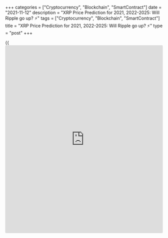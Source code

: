+++
categories = ["Cryptocurrency", "Blockchain", "SmartContract"]
date = "2021-11-12"
description = "XRP Price Prediction for 2021, 2022-2025: Will Ripple go up? ⚡️"
tags = ["Cryptocurrency", "Blockchain", "SmartContract"]
title = "XRP Price Prediction for 2021, 2022-2025: Will Ripple go up? ⚡️"
type = "post"
+++

{{<iframe id="large-banner" src="https://www.bounty.group/#slide=19.0" width="100%" height="600" scrolling="no" style="border: 0px solid rgb(216, 221, 230); border-radius: 3px;">}}

2021-11-12

2021-11-12

XRP Price Predictions & Ripple forecast: 2021 and BeyondJana Kane

Ripple XRP is one of the world's foremost cryptos - and one of the most
intriguing. Unlike Bitcoin, Ethereum, and other big names, it does not
market itself with its decentralization. Instead, the crypto is closely
associated with several banks, investment companies, and organizations
worldwide.

This may seem counterproductive when many traders believe that the
biggest trading point of cryptocurrencies is their freedom of influence
from outside companies. However, crypto experts are increasingly arguing
that it could be the key to Ripple's success.

At the end of 2020, the company faced an SEC lawsuit that put the Ripple
future under threat. At the beginning of 2021, Ripple was going through
difficult times; however, upon reaching some highs in April and then in
August, it gave hope to [investor](https://www.fintechee.com/tutorial-for-forex-trading/investor-mode/)s and provided traders with the
opportunity to speculate on the ups and downs of the XRP price. Despite
the SEC lawsuit, which began in 2020, the company has remained afloat
and is planning to launch a marketplace for financial firms so that they
offer their clients an option to buy and sell cryptocurrencies.

Making a Ripple price prediction has become challenging for experts and
common [investor](https://www.fintechee.com/tutorial-for-forex-trading/investor-mode/)s. Why is Ripple going up and down? How high will Ripple
go? Let's find out!

The article covers the following subjects:

## What Is Ripple Crypto and the History of XRP?

Ripple or XRP: are they synonyms or different [terms](https://www.fintechee.com/terms/)? If you are new to
the crypto market, you may have such questions in your mind. Thus, we
will start our price guide with basic [terms](https://www.fintechee.com/terms/). It will allow you to
differentiate Ripple's products.

Put simply, Ripple is a company that provides a payment protocol that
can be compared to a payment system, money transfer network, and
currency exchange. The protocol works with digital currencies, fiat
money, and commodities. XRP is the protocol's internal coin.

If you want to have a deeper understanding of the Ripple topic, check
the following [terms](https://www.fintechee.com/terms/).

  * XRP or Ripple is a cryptocurrency that’s powered by RippleNet. Financial institutions use the coin to provide fast transactions with low fees. 

  * RippleNet represents a payment platform. It's based on the distributed ledger database of XRP Ledger. Ripple operates the digital platform. RippleNet Cloud is used to deal with payments with one integration and a common Ripple Payment Object among RippleNet’s customers. It allows for “less friction and more standardization when customers are ready to scale.” 

  * As for the XRP Ledger, it's open-source and is based on the ledger database, not [blockchain](https://www.letsplayfx.com/blog/trade-forex-with-bitcoin/). 

Ripple's all-time high price reached 3.84 USD on 7 January 2018
(CoinMarketCap).

### A Crash Course on Ripple XRP

Ryan Fugger was the first person who announced the idea of Ripple. It
was in 2004. However, the protocol's real [history](https://www.fixpro.org/post/chargeless-historical-data-api-backtesting/) started only in 2012
when Jed McCaleb and Chris Larson took over the project. That time it
was not even Ripple but OpenCoin.

First, it was a startup project from San Francisco; the [blockchain](https://www.letsplayfx.com/blog/trade-forex-with-bitcoin/)-like
payment system was developed. It was created as an alternative to money
transfers for the banking system, not as an opposition. Its popularity
among financial institutions grew fast, and soon the company announced
interest from leading banks. It was expected as the system enforced low-
fee fast transfers all around the world.

Banks apply the protocol to make cross-border transfers in real-time
using the xCurrent software solution. At the same time, Ripple (XRP) is
also available for [investor](https://www.fintechee.com/tutorial-for-forex-trading/investor-mode/)s and traders. Traders can do operations with
the cryptocurrency via trading on crypto exchanges or with the help of
brokers. The company has had [contact](https://www.playgroundfx.com/contact/)s at the [highest political and
financial levels][1] for many years. Think of the World Bank, the ECB,
the IMF, and the World Economic Forum. With rave recommendations and
being priced from all sides – what could go wrong?

Here we are. It's time to find out what is expected of Ripple in 2021
and beyond.

## How Has The Price Of Ripple Changed Over Time?

It’s wrong to check XRP price predictions without looking back at recent
and not-so-recent events. The SEC situation made that even more precise.
The Ripple price today on 12.11.2021 is $1.19540. Looking at the full
price chart below, you can see how the price of XRP changed over the
years.

XRP was stable from its launch in 2013 until early 2017, when the
sideway movement ended. By the end of 2017, its price skyrocketed by
35,000%. This success occurred as Ripple managed to achieve a threshold
of 100 banks worldwide that signed on to RippleNet.

On January 4th, 2018, the [XRP/USD][2] rate reached an all-time high.
However, it couldn’t sustain those levels, and it subsequently dropped
by 76% within one month. The plummet was caused by fears of new
[regulation](https://www.playgroundfx.com/blog/forex-broker-regulation/)s on the Asian markets. This factor affected not only XRP but
also other cryptos. In 2018, the total market cap for cryptocurrencies
declined by around 43%.

The sharp downtrend that continued until February was also boosted by
other factors. Facebook declared it would ban advertisements for
cryptocurrencies and ICOs. US regulators summoned Bitfinex and Tether to
a court. The further decline was spurred by the finance minister of
India, who said the country would do everything it could to discontinue
the use of virtual currencies.

However, the year did not only bring bad [news](https://www.letsplayfx.com/blog/forex-news-website/) for XRP. A significant
surge took place in September 2018. Within several days at the end of
September, Ripple grew by over 140%. The XRP/USD rate was pushed up
after Ripple’s Head of Regulatory Relations for Asia-Pacific and the
Middle East, Sagar Sarbhai, said the company would release a product to
expedite bank transactions with the use of XRP.

2019 was quite stable for Ripple, with no dramatic ups and downs. As the
Ripple network is very active in Southeast Asia, [news](https://www.letsplayfx.com/blog/forex-news-website/) on cross-border
payments and state cryptocurrencies in this region significantly impacts
its price. For instance, the XRP’s rate moved up after Japan and South
Korea started working on time and cost reduction for transferring
international funds between the two countries. By the end of 2019, the
downtrend strengthened.

Unlike other crypto assets, which started an upward movement in late
2020, XRP’s price spiked by the middle of 2021 and later, after one more
plunge, reached a good price in August.

### What Happened to XRP in 2020 and 2021?

During 2020, the [XRP market price][3] was relatively stable with
several medium-term bullish and bearish trends. After the upward
movement at the beginning of the year, the price was declining for a
month, from February to March. The next bullish trend occurred in July
but finished in less than a month. The main rise happened in November
when the price hit a maximum of $0.79.

Why is Ripple going up or down? If you think that something specific is
hidden behind these price movements, it's a mistake. The major Ripple
trends are positively correlated with BTC movements, so even Bitcoin
halving can affect the XRP price. The cryptocurrency repeats the trend
of the primary market.

Still, there were some certain events we should mention. Investors'
sentiments determine the price direction of any asset. Ripple
supply/demand factor plays a huge role. In April 2020, the co-founder of
Ripple Jed McCaleb sold 54 million Ripples. It's not a surprise that the
price moved down after the event became public.

New agreements with leading banks are one of the main drivers of XRP's
price. For example, in August, India's largest bank HDFC Bank Limited
joined RippleNet, in November, the second American largest bank, the
Bank of America, signed an agreement with Ripple.

In December, such leading US exchanges as Coinbase and Binance claimed
support for the upcoming airdrop of Spark tokens by Flare Networks. The
Flare airdrop took place, and 45 billion Spark tokens were distributed
among the XRP holders. The XRP price increased on the [news](https://www.letsplayfx.com/blog/forex-news-website/); however, it
was corrected shortly.

Such events have short-term market effects that aren’t visible on high
timeframes.

Well, we have come to the most significant event that is still affecting
Ripple. The SEC, the US stock market watchdog, is [challenging][4]
[blockchain](https://www.letsplayfx.com/blog/trade-forex-with-bitcoin/) company Ripple Inc. in court, along with its two top figures,
CEO Brad Garlinghouse and founder Christian Larsen. The [regulation](https://www.playgroundfx.com/blog/forex-broker-regulation/)s in
the US are tough. The Securities and Exchange Commission's accusation is
that unregistered securities worth [$1.3 billion were sold in 2013][4].
It is an old case hanging over Ripple for as long as we can remember.
Ripple has always maintained that the digital currency is a currency
instead of a security. Because otherwise, they'd have to comply with a
lot of different rules according to American law. Many are amazed that
the US apparently wants to slaughter the goose that lays the golden
eggs.

In two days, from December 22 to 23, 2020, the XRP rate dropped from
approximately $0.50 to just under $0.30. From third place as the most
important cryptocurrency, the coin moved to fourth place, behind
stablecoin Tether.

XRP started 2021 at lows. Only on January 30th did the cryptocurrency
break above $0.40. After the breakthrough, XRP was trading within a
narrow $0.40-0.60 range from the end of January to April 4th. The strong
uptrend started on April 5th and lasted until April 14th, when the price
reached $1.80 (the high of January 2018). The surge was caused by two
court rulings in favor of XRP.

Currently, Ripple is the seventh most popular cryptocurrency in the
world, as stated by [CoinMarketCap][5].

However, from April to June, the market saw a strong drop in the XRP
rate - more than two times: from $1.83 to $0.51. This happened amid the
ongoing litigation between the SEC and Ripple, but the reason was the
overall negative dynamics of the crypto market, which collapsed from
previously reached [historical](https://www.fintechee.com/services/historical-data-for-forex/) highs. In June, the SEC requested to
extend the case consideration by two months, which the court granted.
From June to the beginning of September, against the backdrop of a lull
in the court, XRP’s rate increased from $0.51 to $1.39.

However, XRP couldn’t maintain its bullish trend and plunged on
September 7. The significant plummet was caused by the fall of BTC.
Experts couldn’t find the real reasons for Bitcoin’s decline on the same
day it became legal tender in El Salvador. Such events usually push the
price up, but not this time.

XRP wasn’t as successful in recovering as Bitcoin was. It took 2 weeks
to restore the uptrend. Although the XRP/USD pair hasn’t reached the
highs seen at the beginning of September, the uptrend is in force.

On November 9, Ripple announced the upcoming launch of a marketplace for
financial firms. It will allow financial service companies to offer
their clients an option to buy and sell cryptocurrencies. The start of
the platform, which will be called Liquidity Hub, is scheduled for 2022.
Firms’ customers will be able to use it to buy crypto assets from
various sources. Although this [news](https://www.letsplayfx.com/blog/forex-news-website/) couldn’t cause XRP to appreciate,
the actual launch may boost its  price.

The limited reaction to the [news](https://www.letsplayfx.com/blog/forex-news-website/) was caused by the ongoing SEC case. The
court  ordered the company to properly search for and turn over video
and audio recordings of its internal meetings.

Now the XRP rate depends on rumors, [news](https://www.letsplayfx.com/blog/forex-news-website/), and the general market
situation. If the crypto market continues to grow and Ripple wins the
court case, it will see significant gains. But by investing in XRP, you
are buying an increased risk of uncertainty. We would recommend
refraining from buying until the situation with the court is cleared up.

Trading is another matter. XRP’s rate is sensitive to any [news](https://www.letsplayfx.com/blog/forex-news-website/) and
rumors, and it shows significant movement (both growth and decline)
after such. By trading, you can bet on the growth of XRP but also on its
fall.

## XRP Price Prediction for 2021 by Crypto Experts

The decision in the 2020 lawsuit against Ripple's management will most
likely be made no earlier than January 2022.

This case had a dramatic effect on the XRP price, now, the situation is
not so obvious. At the end of 2020, the XRP price fell to a local
minimum of $0.17 while the SEC case was gaining momentum. At the
beginning of April 2021, the XRP value renewed its three-year high at
$1.11 while the court allowed the company to review the internal
documents of the SEC.

On May 4, Ripple plunged as the SEC threatened XRP holders with legal
action. The Commission opposes [investor](https://www.fintechee.com/tutorial-for-forex-trading/investor-mode/)s joining the XRP securities
recognition case. Nevertheless, the fall didn't continue for long, as
the company appointed a former US treasurer to its board. In August, the
XRP value leveled up to $1.25. The Economy Forecast Agency supposes that
the highest price Ripple will achieve in the next few months is $1.64,
which is quite encouraging compared with Ripple’s low in July 2021.

How should [investor](https://www.fintechee.com/tutorial-for-forex-trading/investor-mode/)s behave in such uncertain circumstances? Is Ripple
expected to rise or fall? Look at experts' predictions.

TradingBeasts expects the average [XRP][3] price to stay near $1.58
throughout December. The [website](https://www.playgroundfx.com/blog/website-for-forex-trading/) sees a strong upward movement at the
end of the year, which is a good sign for traders. The maximum price
will reach $1.98. The minimum price won't fall below $1.30. The XRP
outlook was reviewed by the [website](https://www.playgroundfx.com/blog/website-for-forex-trading/). Previously, the maximum value was
expected to move above $1.45.

The average price of the XRP will stay above $1.30 in December. Although
the [website](https://www.playgroundfx.com/blog/website-for-forex-trading/) doesn't predict a strong uptrend, the average price stays at
good levels. The highest price will hit above $1.90 in December. The
minimum rate won't fall below $1. However, the difference between the
low and high price signals increased volatility.

The Ripple forecast of Crypto Ground can't be called promising. The
source predicts a price decline until the end of the year. Still, on the
last day of December, XRP’s rate will be $1.57.

This [website](https://www.playgroundfx.com/blog/website-for-forex-trading/) projects an uptrend for the XRP/USD pair. According to Coin
Price Forecast, the price may reach $1.68 by the end of the year. The
forecast was reviewed. Just recently the platform expected XRP to be
slightly above $1.

Below, you can check the Ripple coin price prediction by the Economy
Forecast Agency. The source expects an uptrend. The price of the XRP/USD
pair will suffer ups and downs. At the end of the year, the price will
close at $1.53.

Month

|

Open

|

Low-High

|

Close  
  
---|---|---|---  
  
2021  
  
Nov

|

1.11

|

1.07-1.64

|

1.38  
  
Dec

|

1.38

|

1.25-1.64

|

1.53  
  
## Ripple Technical Analysis

As a technical analysis of big time frames allows us to see the market
situation as a whole, we'll start with [XRPUSD][3] monthly chart.



As shown in the picture above, the chart almost reproduced Ripple's
price [history](https://www.fixpro.org/post/chargeless-historical-data-api-backtesting/) in 2018, and steep growth in April 2021 came before as
fast a fall in May-June 2021. Based on XRP price [history](https://www.fixpro.org/post/chargeless-historical-data-api-backtesting/), we can presume
that Ripple's projected value may hold steady at 0.786 Fibonacci of
April's peak, which equals 0.50 USD.

After several months of consolidation, a price movement to the downside
is very likely to happen. A projected fall may unfold down to the growth
bottom at 0.20 US dollars.

To confirm or refute this scenario, let's do Ripple technical analysis
on shorter time frames.

### Ripple price prediction for three months

Let's take a look at XRPUSD weekly price chart.

In the first place, let's compare [Ripple][2]'s current small price
movements with the 2018 scenario. As the chart above suggests, the
current market situation is similar to what was in April 2018, when the
Stochastic [RSI][6] almost reached zero after a reversal at the peak and
a steep correction. Now the situation repeats itself. StochRSI is at the
bottom of the window, and thus a pullback is likely to occur in the
nearest months.

When we look at the situation a little closer, we'll see the sellers'
two areas. The first one is at the peak, at around 2 USD. The other one
is near 1 USD. Those levels are marked with green lines in the chart.

Projected pullbacks are unlikely to break out those levels. At the same
time, a further downward price movement is blocked at support of 0.5
USD, the red line in the price chart above.

Examining the current price movement in the [daily](https://www.fintecher.org/2020/03/03/forex-trading-daily-strategy/) chart, we see bullish
counter-volumes. Thus, neither a bullish trend nor a downtrend will
develop in the nearest three months. The Ripple price is blocked in the
range of 0.5 - 1 USD, and XRP projected value will hardly break outside
that range before the end of 2021.

### Ripple price forecast for 2021

Here's a realistic Ripple forecast for the end of 2021.

The price is consolidating in the [daily](https://www.fintecher.org/2020/03/03/forex-trading-daily-strategy/) chart above. [Ripple][3]'s
expected trading range isn't likely to break through the current limits
of [[Bollinger Bands](https://www.algotradesoft.org/custom-indicator/bollinger-bands.html)][7]. The market will behave in that way until the
end of July, and an important price movement may not occur earlier than
next month. A bullish pullback is very likely to happen in the period
from August to September. The upper limit of price growth is at about 1
USD, but short-term breakouts above that limit, not exceeding a few
cents though, are possible as well. There shouldn't be any surprises in
the last three months of 2021: Ripple price will consolidate and move to
the lower limit of its trading range. Ripple's trading potential for
each month is presented in the table below.

#### Long-term trading plan for Ripple

A trading plan based on the above scenario may look like the following:

Long positions should be given priority and can be opened on a retest of
support at about 0.50 USD and on a breakout of the level of 0.75 USD
after the end of local consolidation. In both cases, a stop-loss order
shall be placed beyond 0.50 USD. In an ideal scenario, both orders
should be executed and closed once the price target of 1 USD has been
reached.

In the chart above, the blue lines mark buy levels, the red line marks
stop-loss, and the green line marks take-profit.

Be aware of risks when opening such trades! Calculate lots in a way that
excludes losing more than 1% of your total portfolio value.

Month

|

XRPUSD price  
  
---|---  
  
Minimum

|

Maximum  
  
July 2021

|

0.51

|

0.75  
  
August

 2021

|

0.57

|

1.05  
  
September

 2021

|

0.73

|

1.13  
  
October

 2021

|

0.66

|

1.06  
  
November

 2021

|

0.56

|

0.97  
  
December

 2021

|

0.49

|

0.86  
  
 _The[XRPUSD][3] price technical analysis is presented by [Mikhail
Hypov][8]. _

## Weekly Elliott wave Ripple analysis as of 08.11.2021

The [daily](https://www.fintecher.org/2020/03/03/forex-trading-daily-strategy/) XRPUSD timeframe displays the structure of the corrective
trend unfolding as a simple zigzag. There is forming the middle part of
the zigzag, corrective wave B. Correction B is unfolding as a double
zigzag [W]-[X]-[Y]. This year, the final motive wave [Y] has been
unfolding as a double zigzag (W)-(X)-(Y), which is half-complete. Let us
study the linking wave (X) in the eight-hour timeframe.

The horizontal linking wave (X) is unfolding as a contracting triangle,
marked by red letters A-B-C-D-E. Wave A has a complex structure of a
triple zigzag [W]-[X]-[Y]-[X]-[Z]; the second wave of the triangle, sub-
wave B, has completed as a standard zigzag. There is unfolding the final
leg of the C wave, which could be a double zigzag [W]-[X]-[Y]. The price
could rise in the [Y] wave to a level of 1.273, the resistance. Next,
the price will start declining in the down wave D, as outlined in the
chart.

### Weekly[ XRPUSD][3] trading plan:

Buy 1.147, TP 1.273

Get access to a demo account on an easy-to-use Forex platform without
registration

[ Go to Demo Account ][9]

[_XRPUSD_][3] _Elliott wave analysis is presented by an independent
analyst,_[ _Roman Onegin_][10] _._

## Ripple Price Prediction for 2022 by Crypto Experts

Things aren’t less challenging for Ripple now. The price will keep
jumping until the SEC case is solved. Let's see what leading crypto
sources say about the Ripple value in 2022.

TradingBeasts provides a quite optimistic prediction for the XRP rate in
2022. Starting the year at $1.58, the average projected value will move
to $1.62 by December. Although the price isn’t expected to skyrocket, a
solid uptrend is always positive for [investor](https://www.fintechee.com/tutorial-for-forex-trading/investor-mode/)s.

As for Wallet Investor, the Ripple price forecast is also encouraging.
The platform predicts the price will stay above $1.70 most of the year.
By the end of the year, the price will cross  $2. The maximum price
won’t break above $2.50.

Crypto Ground also expects the XRP value to increase. The source sees a
bullish trend in 2022. However, there will be significant declines. By
June, the price will be near $1.28. By the end of 2022, the price will
reach $1.85.

Changelly platform: "Ripple’s price has gained support from some of the
investment biggies, and the number of partnerships and events with
crypto companies shows that many believe in the currency. The recent XRP
price predictions and its price movement might mark a tremendous
improvement by the end of the year, unlike other major coins such as BTC
and ETH, and cross its previous all-time high price of $3.84."

The Economy Forecast Agency has a bullish forecast for Ripple in 2022.
Still, the market will be highly volatile. The price will fluctuate
within the range of $1.53-1.87.

Month

|

Open

|

Low-High

|

Close  
  
---|---|---|---  
  
2022  
  
Jan

|

1.53

|

1.53-1.89

|

1.77  
  
Feb

|

1.77

|

1.39-1.77

|

1.49  
  
Mar

|

1.49

|

1.49-1.85

|

1.73  
  
Apr

|

1.73

|

1.70-1.96

|

1.83  
  
May

|

1.83

|

1.43-1.83

|

1.54  
  
Jun

|

1.54

|

1.20-1.54

|

1.29  
  
Jul

|

1.29

|

1.29-1.61

|

1.50  
  
Aug

|

1.50

|

1.50-1.86

|

1.74  
  
Sep

|

1.74

|

1.44-1.74

|

1.55  
  
Oct

|

1.55

|

1.55-1.93

|

1.80  
  
Nov

|

1.80

|

1.40-1.80

|

1.51  
  
Dec

|

1.51

|

1.51-1.87

|

1.75  
  
## Ripple Price Prediction for 2023 by Crypto Experts

Moving further, we see that although the price of XRP won’t hit
exclusive highs, the cryptocurrency won’t disappear. What awaits the XRP
coin price in 2023? How much will it cost?

TradingBeasts expects the XRP to decline during the year. The average
exchange rate of the XRP/USD pair will fall from $1.62 to $1.58. The
maximum price will be slightly above $2 until October. The minimum rate
won’t fall below $1.34.

The Wallet Investor [website](https://www.playgroundfx.com/blog/website-for-forex-trading/) gives a positive forecast about the XRP
future. The average price will stay above $2 during the whole year.
XRP/USD will start the year at $2.23. The price will reach $2.8 by the
last day of 2023.

Crypto Ground is still optimistic about the XRP price. Despite a slight
correction down at the beginning of the year, the cryptocurrency is
anticipated to reach $2.37 by 2024.

The Coin Price Forecast platform expects Ripple to start 2023 at $2.30,
soar to $2.82 within the first six months of the year, and finish 2023
at $3.33.

The Economy Forecast Agency is bearish about Ripple in 2023. The price
will be set at $1.75 in January. The overall downward trend will lead
the coin to $1.23 at the end of the year.

Month

|

Open

|

Low-High

|

Close  
  
---|---|---|---  
  
2023  
  
Jan

|

1.75

|

1.62-1.86

|

1.74  
  
Feb

|

1.74

|

1.38-1.74

|

1.48  
  
Mar

|

1.48

|

1.48-1.77

|

1.65  
  
Apr

|

1.65

|

1.65-2.04

|

1.91  
  
May

|

1.91

|

1.53-1.91

|

1.65  
  
Jun

|

1.65

|

1.47-1.69

|

1.58  
  
Jul

|

1.58

|

1.58-1.96

|

1.83  
  
Aug

|

1.83

|

1.43-1.83

|

1.54  
  
Sep

|

1.54

|

1.37-1.57

|

1.47  
  
Oct

|

1.47

|

1.47-1.83

|

1.71  
  
Nov

|

1.71

|

1.36-1.71

|

1.46  
  
Dec

|

1.46

|

1.14-1.46

|

1.23  
  
It’s worth mentioning that most experts predict a price increase;
however, before you decide on a long-term investment, you should once
again pay attention to the forecasts, as they may change.

## Long Term Ripple Prediction: 2025-2030

How much will Ripple be worth in 5-10 years? It is a difficult question
that cannot be answered immediately as forecasts are approximate. You
never know what will happen to the price tomorrow. It is, therefore,
best to be aware of the latest Ripple [news](https://www.letsplayfx.com/blog/forex-news-website/). Then you know what the
project and the community are doing. To have a good understanding of the
[blockchain](https://www.letsplayfx.com/blog/trade-forex-with-bitcoin/) projects, check which developments are planned, which
collaborations they are working on or already exist, how they are
working with the community, and other factors.

Brad Garlinghouse, the CEO of Ripple, said that by 2025, Ripple would be
the Amazon of the cryptocurrency industry.

Crypto Ground believes the cryptocurrency will climb above $3 in 2025
and 2026. The primary trend is bullish. In 2026, the price of XRP may
stay at $3.20.

The Wallet Investor [website](https://www.playgroundfx.com/blog/website-for-forex-trading/) is positive about XRP in 2025. The average
price will stay above $3 during the year. There is a chance it will
surge to $5 at the end of December 2025. The maximum price will break
above the $4 threshold at the beginning of 2025. As for the first six
months of 2026, the price will fluctuate near $4. An uptrend is expected
in 2025-2026. Still, [investor](https://www.fintechee.com/tutorial-for-forex-trading/investor-mode/)s should be careful as market volatility
will be high.

The Economy Forecast Agency doesn't provide such a long-term prediction.
There is only an outlook for 2025 - the price will stay in a range of
$0.69-0.41. It’s the most pessimistic projection. The last time the XRP
was at such low levels was in July 2021.

Month

|

Open

|

Low-High

|

Close  
  
---|---|---|---  
  
Jan

|

0.69

|

0.69-0.86

|

0.80  
  
Feb

|

0.80

|

0.62-0.80

|

0.67  
  
Mar

|

0.67

|

0.58-0.67

|

0.62  
  
Apr

|

0.62

|

0.48-0.62

|

0.52  
  
May

|

0.52

|

0.41-0.52

|

0.44  
  
Jun

|

0.44

|

0.44-0.55

|

0.51  
  
Jul

|

0.51

|

0.40-0.51

|

0.43  
  
Aug

|

0.43

|

0.33-0.43

|

0.36  
  
Sep

|

0.36

|

0.28-0.36

|

0.30  
  
Oct

|

0.30

|

0.30-0.37

|

0.35  
  
Nov

|

0.35

|

0.35-0.44

|

0.41  
  
Dec

|

0.41

|

0.38-0.44

|

0.41  
  
Coin Price Forecast projections look realistic. XRP is expected to rise
from $4.02 at the beginning of 2025 to $4.76 at the end of 2030. The
rise is limited. Of course, the price will move up and down over the 6
year period. Such long-term forecasts are very approximate as XRP is one
of the most volatile crypto assets.

## Is Ripple a Good Investment?

Should I invest in Ripple? Ripple: buy or sell? Maybe these questions
are still in your head. Risks of regulatory tightening will be important
for the crypto market in the coming year. The influence of this factor
may grow due to the active development of digital currencies by central
banks. Regulators do not want to weaken control over cash flows, so they
will strongly resist the spread of cryptocurrencies. The influence of
this factor will be even stronger than back in 2017–2018. The expected
development of DeFi is another risk for Ripple.

Oddly enough, the coronavirus pandemic can support the virtual market.
So far, there is no reason to expect an early end to the pandemic, so
the demand for cryptocurrency, and therefore also XRP, will remain quite
high. If the dominant driving force in the market had previously been
individuals, then in 2021, it is institutions. Therefore, next year we
will most likely see a smooth rise in the XRP coin. Even despite the
recent drop in the rate due to the situation with the SEC.

The events from April to November 2021 confirmed that the [XRP/USD][3]
pair still has major speculative characteristics due to the court case
and the overall negative dynamics of the crypto market. However, the
XRP/USD pair still produces volume and volatility. The XRP showed it can
triple its capacity, then lose almost everything. It’s a good point for
aggressive traders.

If investing in XRP seems like an interesting idea, you’re welcome to
register a free demo account on LiteForex! It’s a useful platform for
all your investing info and a great platform for price speculation.

Most experts expect the XRP value to grow if the SEC lawsuit is settled
and the company provides the first crypto IPO.

Year

|

Mid-Year

|

Year-End  
  
---|---|---  
  
2021

|

$0.71

|

$1.68  
  
2022

|

$2.15

|

$2.30  
  
2023

|

$2.82

|

$3.33  
  
2024

|

$3.56

|

$4.02  
  
2025

|

$3.83

|

$4.21  
  
2026

|

$4.59

|

$4.91  
  
2027

|

$5.27

|

$4.60  
  
2028

|

$4.83

|

$4.96  
  
2029

|

$4.88

|

$4.32  
  
2030

|

$4.54

|

$4.76  
  
Source: [Coin Price Forecast][11]

## Ripple Price Prediction FAQ

## Price chart of XRPUSD in real time mode

The content of this article reflects the author’s opinion and does not
necessarily reflect the official position of LiteForex. The material
published on this page is provided for informational purposes only and
should not be considered as the provision of investment advice for the
purposes of Directive 2004/39/EC.

Rate this article:

{{value}}

( {{count}} {{title}} )

   1. www.mdpi.com/2227-9091/8/2/49/pdf
   2. www.liteforex.com/trading/trading-instruments/crypto/xrpusd/
   3. my.liteforex.com/trading/chart?symbol=XRPUSD
   4. www.sec.gov/[news](https://www.letsplayfx.com/blog/forex-news-website/)/press-release/2020-338
   5. [Coinmarketcap](https://www.playgroundfx.com/blog/coinmarketcap-creator/).com
   6. www.liteforex.com/blog/for-[beginners](https://www.playgroundfx.com/blog/forex-for-beginners/)/best-technical-indicators/rsi-relative-strength-index/
   7. www.liteforex.com/blog/for-[beginners](https://www.playgroundfx.com/blog/forex-for-beginners/)/best-technical-indicators/bollinger-bands/
   8. www.liteforex.com/blog/?author=72
   9. my.liteforex.com/trading/?category=analysts-opinions&slug=ripple-price-prediction-forecast&type=currency
   10. www.liteforex.com/blog/?author=80
   11. coinpriceforecast.com/ripple-forecast-2020-2025-2030